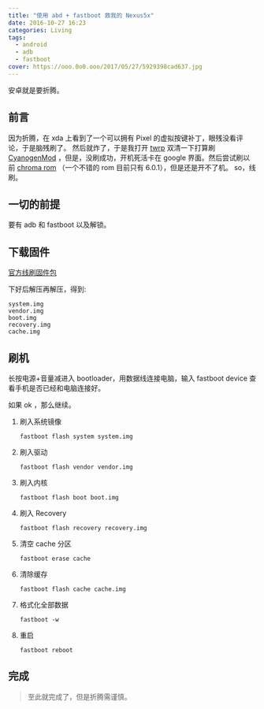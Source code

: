 ```yaml
---
title: "使用 abd + fastboot 救我的 Nexus5x"
date: 2016-10-27 16:23
categories: Living
tags:
  - android
  - adb
  - fastboot
cover: https://ooo.0o0.ooo/2017/05/27/5929398cad637.jpg
---
```


安卓就是要折腾。

## 前言

因为折腾，在 xda 上看到了一个可以拥有 Pixel 的虚拟按键补丁，眼残没看评论，于是脑残刷了。
然后就炸了，于是我打开 [twrp][1] 双清一下打算刷 [CyanogenMod][2] ，但是，没刷成功，开机死活卡在 google 界面。然后尝试刷以前 [chroma rom][3] （一个不错的 rom 目前只有 6.0.1），但是还是开不了机。
so，线刷。

## 一切的前提

要有 adb 和 fastboot 以及解锁。

## 下载固件

[官方线刷固件包][4]

下好后解压再解压，得到:

    system.img
    vendor.img
    boot.img
    recovery.img
    cache.img

## 刷机

长按电源+音量减进入 bootloader，用数据线连接电脑，输入 fastboot device 查看手机是否已经和电脑连接好。

如果 ok ，那么继续。

1. 刷入系统镜像

   `fastboot flash system system.img`

2. 刷入驱动

   `fastboot flash vendor vendor.img`

3. 刷入内核

   `fastboot flash boot boot.img`

4. 刷入 Recovery

   `fastboot flash recovery recovery.img`

5. 清空 cache 分区

   `fastboot erase cache`

6. 清除缓存

   `fastboot flash cache cache.img`

7. 格式化全部数据

   `fastboot -w`

8. 重启

   `fastboot reboot`

## 完成

> 至此就完成了，但是折腾需谨慎。

[1]: https://twrp.me/
[2]: http://www.cyanogenmod.org/
[3]: http://forum.xda-developers.com/nexus-5x/development/rom-chroma-11-08-2015-lockscreen-navbar-t3244199
[4]: https://developers.google.com/android/nexus/images
